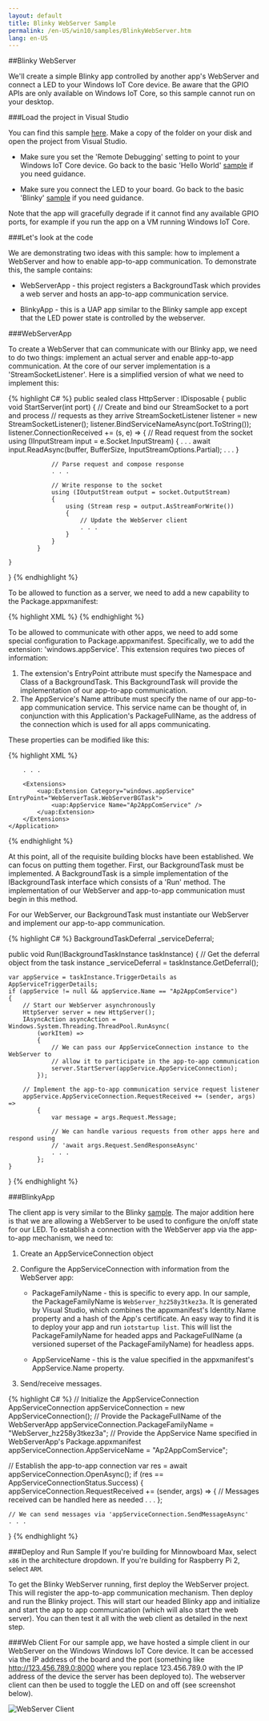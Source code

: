 ```yaml
---
layout: default
title: Blinky WebServer Sample
permalink: /en-US/win10/samples/BlinkyWebServer.htm
lang: en-US
---
```


##Blinky WebServer

We'll create a simple Blinky app controlled by another app's WebServer and connect a LED to your Windows IoT Core device.  Be aware that the GPIO APIs are
only available on Windows IoT Core, so this sample cannot run on your desktop.


###Load the project in Visual Studio

You can find this sample [here](https://github.com/ms-iot/samples/tree/develop/App2App%20WebServer).  Make a copy of the folder on your disk and open the
project from Visual Studio.

* Make sure you set the 'Remote Debugging' setting to point to your Windows IoT Core device. Go back to the basic 'Hello World'
[sample]({{site.baseurl}}/{{page.lang}}/win10/samples/HelloWorld.htm) if you need guidance.

* Make sure you connect the LED to your board. Go back to the basic 'Blinky' [sample]({{site.baseurl}}/{{page.lang}}/win10/samples/Blinky.htm) if you need guidance.

Note that the app will gracefully degrade if it cannot find any available GPIO ports, for example if you run the app on a VM running
Windows IoT Core.


###Let's look at the code

We are demonstrating two ideas with this sample: how to implement a WebServer and how to enable app-to-app communication.  To demonstrate
this, the sample contains:

* WebServerApp - this project registers a BackgroundTask which provides a web server and hosts an app-to-app communication service.

* BlinkyApp - this is a UAP app similar to the Blinky sample app except that the LED power state is controlled by the webserver.


###WebServerApp

To create a WebServer that can communicate with our Blinky app, we need to do two things:  implement an actual
server and enable app-to-app communication.  At the core of our server implementation is a 'StreamSocketListener'.
Here is a simplified version of what we need to implement this:

{% highlight C# %}
public sealed class HttpServer : IDisposable
{
    public void StartServer(int port)
    {
        // Create and bind our StreamSocket to a port and process
        // requests as they arrive
        StreamSocketListener listener = new StreamSocketListener();
        listener.BindServiceNameAsync(port.ToString());
        listener.ConnectionReceived += (s, e) =>
            {
                // Read request from the socket
                using (IInputStream input = e.Socket.InputStream)
                {
                    . . .
                    await input.ReadAsync(buffer, BufferSize, InputStreamOptions.Partial);
                    . . .
                }

                // Parse request and compose response
                . . .

                // Write response to the socket
                using (IOutputStream output = socket.OutputStream)
                {
                    using (Stream resp = output.AsStreamForWrite())
                    {
                        // Update the WebServer client
                        . . .
                    }
                }
            }

    }
}
{% endhighlight %}

To be allowed to function as a server, we need to add a new capability to the Package.appxmanifest:

{% highlight XML %}
<Capabilities>
    <Capability Name="internetClient" />
    <Capability Name="internetClientServer" />
</Capabilities>
{% endhighlight %}


To be allowed to communicate with other apps, we need to add some special configuration to Package.appxmanifest.  Specifically, we to
add the extension: 'windows.appService'.  This extension requires two pieces of information:

1. The extension's EntryPoint attribute must specify the Namespace and Class of a BackgroundTask.  This BackgroundTask will provide
the implementation of our app-to-app communication.
2. The AppService's Name attribute must specify the name of our app-to-app communication service.  This service name can
be thought of, in conjunction with this Application's PackageFullName, as the address of the connection which is used for all
apps communicating.

These properties can be modified like this:

{% highlight XML %}
<Applications>
    <Application Id="App">

        . . .

        <Extensions>
            <uap:Extension Category="windows.appService" EntryPoint="WebServerTask.WebServerBGTask">
                <uap:AppService Name="Ap2AppComService" />
            </uap:Extension>
        </Extensions>
    </Application>
</Applications>
{% endhighlight %}


At this point, all of the requisite building blocks have been established.  We can focus on putting them together.  First, our
BackgroundTask must be implemented.  A BackgroundTask is a simple implementation of the IBackgroundTask interface which consists
of a 'Run' method.  The implementation of our WebServer and app-to-app communication must begin in this method.

For our WebServer, our BackgroundTask must instantiate our WebServer and implement our app-to-app communication.

{% highlight C# %}
BackgroundTaskDeferral _serviceDeferral;

public void Run(IBackgroundTaskInstance taskInstance)
{
    // Get the deferral object from the task instance
    _serviceDeferral = taskInstance.GetDeferral();

    var appService = taskInstance.TriggerDetails as AppServiceTriggerDetails;
    if (appService != null && appService.Name == "Ap2AppComService")
    {
        // Start our WebServer asynchronously
        HttpServer server = new HttpServer();
        IAsyncAction asyncAction = Windows.System.Threading.ThreadPool.RunAsync(
            (workItem) =>
            {
                // We can pass our AppServiceConnection instance to the WebServer to
                // allow it to participate in the app-to-app communication
                server.StartServer(appService.AppServiceConnection);
            });

        // Implement the app-to-app communication service request listener
        appService.AppServiceConnection.RequestReceived += (sender, args) =>
            {
                var message = args.Request.Message;

                // We can handle various requests from other apps here and respond using
                // 'await args.Request.SendResponseAsync'
                . . .
            };
    }
}
{% endhighlight %}


###BlinkyApp

The client app is very similar to the Blinky [sample]({{site.baseurl}}/{{page.lang}}/win10/samples/HelloWorld.htm).  The major addition here is that we are allowing a WebServer to
be used to configure the on/off state for our LED.  To establish a connection with the WebServer app via the app-to-app mechanism, we
need to:

1. Create an AppServiceConnection object

2. Configure the AppServiceConnection with information from the WebServer app:

    * PackageFamilyName - this is specific to every app.  In our sample, the PackageFamilyName is `WebServer_hz258y3tkez3a`.  It is generated by Visual Studio, which combines the appxmanifest's Identity.Name property and a hash of the App's certificate.  An easy way to find it is to deploy your app and run `iotstartup list`.  This will list the PackageFamilyName for headed apps and PackageFullName (a versioned superset of the PackageFamilyName) for headless apps.

    * AppServiceName - this is the value specified in the appxmanifest's AppService.Name property.

3. Send/receive messages.  

{% highlight C# %}
// Initialize the AppServiceConnection
AppServiceConnection appServiceConnection = new AppServiceConnection();
// Provide the PackageFullName of the WebServerApp
appServiceConnection.PackageFamilyName = "WebServer_hz258y3tkez3a";
// Provide the AppService Name specified in WebServerApp's Package.appxmanifest
appServiceConnection.AppServiceName = "Ap2AppComService";

// Establish the app-to-app connection
var res = await appServiceConnection.OpenAsync();
if (res == AppServiceConnectionStatus.Success)
{
    appServiceConnection.RequestReceived += (sender, args) =>
        {
            // Messages received can be handled here as needed
            . . .
        };

    // We can send messages via 'appServiceConnection.SendMessageAsync'
    . . .
}
{% endhighlight %}

###Deploy and Run Sample
If you're building for Minnowboard Max, select `x86` in the architecture dropdown.  If you're building for Raspberry Pi 2, select `ARM`.

To get the Blinky WebServer running, first deploy the WebServer project.  This will register the app-to-app communication mechanism.  Then deploy and run the Blinky project.  This will start our headed Blinky app and initialize and start the app to app communication (which will also start the web server).  You can then test it all with the web client as detailed in the next step.

###Web Client
For our sample app, we have hosted a simple client in our WebServer on the Windows Windows IoT Core device. It can be accessed via the IP address
of the board and the port (something like http://123.456.789.0:8000 where you replace 123.456.789.0 with the IP address
of the device the server has been deployed to). The webserver client can then be used to toggle the LED on and off
(see screenshot below).

![WebServer Client]({{site.baseurl}}/images/WebServer/webserver_client.png)
